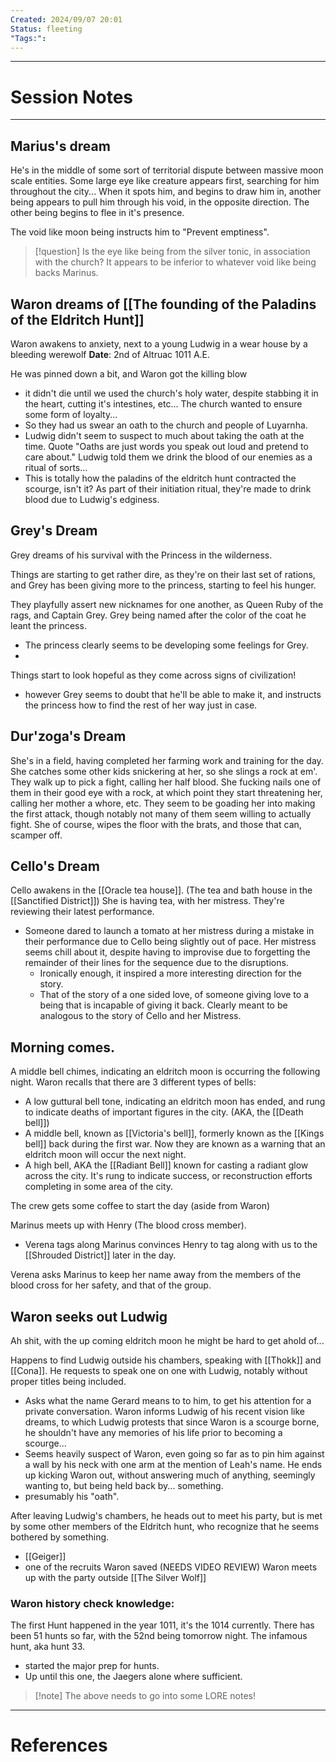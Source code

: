 ```yaml
---
Created: 2024/09/07 20:01
Status: fleeting
"Tags:":
---
```

---
# Session Notes
---
## Marius's dream
He's in the middle of some sort of territorial dispute between massive moon scale entities.
Some large eye like creature appears first, searching for him throughout the city... When it spots him, and begins to draw him in, another being appears to pull him through his void, in the opposite direction. The other being begins to flee in it's presence.

The void like moon being instructs him to "Prevent emptiness".
> [!question] Is the eye like being from the silver tonic, in association with the church?
> It appears to be inferior to whatever void like being backs Marinus.

## Waron dreams of [[The founding of the Paladins of the Eldritch Hunt]]
Waron awakens to anxiety, next to a young Ludwig in a wear house by a bleeding werewolf 
**Date**: 2nd of Altruac 1011 A.E. 

He was pinned down a bit, and Waron got the killing blow
- it didn't die until we used the church's holy water, despite stabbing it in the heart, cutting it's intestines, etc...
The church wanted to ensure some form of loyalty...
- So they had us swear an oath to the church and people of Luyarnha.
- Ludwig didn't seem to suspect to much about taking the oath at the time. Quote "Oaths are just words you speak out loud and pretend to  care about."
Ludwig told them we drink the blood of our enemies as a ritual of sorts...
- This is totally how the paladins of the eldritch hunt contracted the scourge, isn't it? As part of their initiation ritual, they're made to drink blood due to Ludwig's edginess.

## Grey's Dream
Grey dreams of his survival with the Princess in the wilderness.

Things are starting to get rather dire, as they're on their last set of rations, and Grey has been giving more to the princess, starting to feel his hunger.

They playfully assert new nicknames for one another, as Queen Ruby of the rags, and Captain Grey. Grey being named after the color of the coat he leant the princess.
- The princess clearly seems to be developing some feelings for Grey.
- 
Things start to look hopeful as they come across signs of civilization!
- however Grey seems to doubt that he'll be able to make it, and instructs the princess how to find the rest of her way just in case.
## Dur'zoga's Dream
She's in a field, having completed her farming work and training for the day.
She catches some other kids snickering at her, so she slings a rock at em'.
They walk up to pick a fight, calling her half blood.
She fucking nails one of them in their good eye with a rock, at which point they start threatening her, calling her mother a whore, etc.
They seem to be goading her into making the first attack, though notably not many of them seem willing to actually fight.
She of course, wipes the floor with the brats, and those that can, scamper off.

## Cello's Dream
Cello awakens in the [[Oracle tea house]]. (The tea and bath house in the [[Sanctified District]])
She is having tea, with her mistress. They're reviewing their latest performance.
- Someone dared to launch a tomato at her mistress during a mistake in their performance due to Cello being slightly out of pace. Her mistress seems chill about it, despite having to improvise due to forgetting the remainder of their lines for the sequence due to the disruptions.
	- Ironically enough, it inspired a more interesting direction for the story.
	- That of the story of a one sided love, of someone giving love to a being that is incapable of giving it back. Clearly meant to be analogous to the story of Cello and her Mistress.
## Morning comes.
A middle bell chimes, indicating an eldritch moon is occurring the following night.
Waron recalls that there are 3 different types of bells:
- A low guttural bell tone, indicating an eldritch moon has ended, and rung to indicate deaths of important figures in the city. (AKA, the [[Death bell]])
- A middle bell, known as [[Victoria's bell]], formerly known as the [[Kings bell]] back during the first war. Now they are known as a warning that an eldritch moon will occur the next night.
- A high bell, AKA the [[Radiant Bell]] known for casting a radiant glow across the city. It's rung to indicate success, or reconstruction efforts completing in some area of the city.

The crew gets some coffee to start the day (aside from Waron)

Marinus meets up with Henry (The blood cross member).
- Verena tags along
Marinus convinces Henry to tag along with us to the [[Shrouded District]] later in the day.

Verena asks Marinus to keep her name away from the members of the blood cross for her safety, and that of the group.

## Waron seeks out Ludwig
Ah shit, with the up coming eldritch moon he might be hard to get ahold of...

Happens to find Ludwig outside his chambers, speaking with [[Thokk]] and [[Cona]].
He requests to speak one on one with Ludwig, notably without proper titles being included.
- Asks what the name Gerard means to to him, to get his attention for a private conversation.
Waron informs Ludwig of his recent vision like dreams, to which Ludwig protests that since Waron is a scourge borne, he shouldn't have any memories of his life prior to becoming a scourge...
- Seems heavily suspect of Waron, even going so far as to pin him against a wall by his neck with one arm at the mention of Leah's name.
He ends up kicking Waron out, without answering much of anything, seemingly wanting to, but being held back by... something.
- presumably his "oath".

After leaving Ludwig's chambers, he heads out to meet his party, but is met by some other members of the Eldritch hunt, who recognize that he seems bothered by something.
- [[Geiger]]
- one of the recruits Waron saved (NEEDS VIDEO REVIEW)
Waron meets up with the party outside [[The Silver Wolf]]
### Waron history check knowledge: 
The first Hunt happened in the year 1011, it's the 1014 currently.
There has been 51 hunts so far, with the 52nd being tomorrow night.
The infamous hunt, aka hunt 33.
- started the major prep for hunts.
- Up until this one, the Jaegers alone where sufficient.
> [!note] The above needs to go into some LORE notes!

---
# References